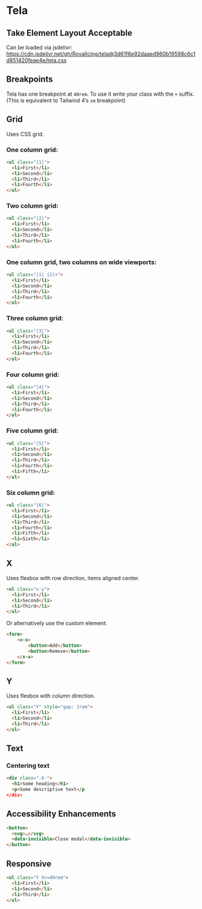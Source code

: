 # Tela

## Take Element Layout Acceptable

Can be loaded via jsdelivr: <https://cdn.jsdelivr.net/gh/RoyalIcing/tela@3d61f6e92daaed960b19598c6c1d851420feae4e/tela.css>

## Breakpoints

Tela has one breakpoint at `40rem`. To use it write your class with the `+` suffix. (This is equivalent to Tailwind 4’s `sm` breakpoint)

## Grid

Uses CSS grid.

### One column grid:

```html
<ul class="|1|">
  <li>First</li>
  <li>Second</li>
  <li>Third</li>
  <li>Fourth</li>
</ul>
```

### Two column grid:

```html
<ul class="|2|">
  <li>First</li>
  <li>Second</li>
  <li>Third</li>
  <li>Fourth</li>
</ul>
```

### One column grid, two columns on wide viewports:

```html
<ul class="|1| |2|+">
  <li>First</li>
  <li>Second</li>
  <li>Third</li>
  <li>Fourth</li>
</ul>
```

### Three column grid:

```html
<ul class="|3|">
  <li>First</li>
  <li>Second</li>
  <li>Third</li>
  <li>Fourth</li>
</ul>
```

### Four column grid:

```html
<ul class="|4|">
  <li>First</li>
  <li>Second</li>
  <li>Third</li>
  <li>Fourth</li>
</ul>
```

### Five column grid:

```html
<ul class="|5|">
  <li>First</li>
  <li>Second</li>
  <li>Third</li>
  <li>Fourth</li>
  <li>Fifth</li>
</ul>
```

### Six column grid:

```html
<ul class="|6|">
  <li>First</li>
  <li>Second</li>
  <li>Third</li>
  <li>Fourth</li>
  <li>Fifth</li>
  <li>Sixth</li>
</ul>
```

## X

Uses flexbox with row direction, items aligned center.

```html
<ul class="x-y">
  <li>First</li>
  <li>Second</li>
  <li>Third</li>
</ul>
```

Or alternatively use the custom element:

```html
<form>
    <x-x>
        <button>Add</button>
        <button>Remove</button>
    </x-x>
</form>
```

## Y

Uses flexbox with column direction.

```html
<ul class="Y" style="gap: 1rem">
  <li>First</li>
  <li>Second</li>
  <li>Third</li>
</ul>
```

## Text

### Centering text

```html
<div class="-X-">
  <h1>Some heading</h1>
  <p>Some descriptive text</p
</div>
```

## Accessibility Enhancements

```html
<button>
  <svg>…</svg>
  <data-invisible>Close modal</data-invisible>
</button>
```

## Responsive

```html
<ul class="Y X>=40rem">
  <li>First</li>
  <li>Second</li>
  <li>Third</li>
</ul>
```
